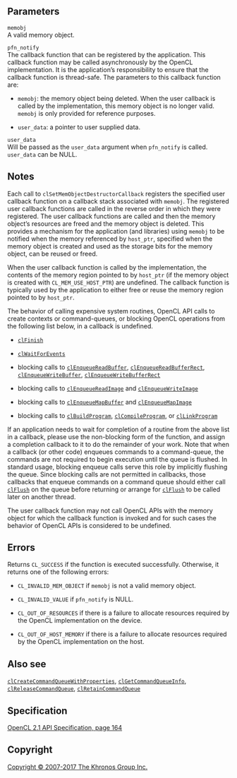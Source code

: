 
## Parameters

`memobj`  
A valid memory object.

`pfn_notify`  
The callback function that can be registered by the application. This
callback function may be called asynchronously by the OpenCL
implementation. It is the application’s responsibility to ensure that
the callback function is thread-safe. The parameters to this callback
function are:

-   `memobj`: the memory object being deleted. When the user callback is
    called by the implementation, this memory object is no longer valid.
    `memobj` is only provided for reference purposes.

-   `user_data`: a pointer to user supplied data.

`user_data`  
Will be passed as the `user_data` argument when `pfn_notify` is called.
`user_data` can be NULL.

## Notes

Each call to `clSetMemObjectDestructorCallback` registers the specified
user callback function on a callback stack associated with `memobj`. The
registered user callback functions are called in the reverse order in
which they were registered. The user callback functions are called and
then the memory object’s resources are freed and the memory object is
deleted. This provides a mechanism for the application (and libraries)
using `memobj` to be notified when the memory referenced by `host_ptr`,
specified when the memory object is created and used as the storage bits
for the memory object, can be reused or freed.

When the user callback function is called by the implementation, the
contents of the memory region pointed to by `host_ptr` (if the memory
object is created with `CL_MEM_USE_HOST_PTR`) are undefined. The
callback function is typically used by the application to either free or
reuse the memory region pointed to by `host_ptr`.

The behavior of calling expensive system routines, OpenCL API calls to
create contexts or command-queues, or blocking OpenCL operations from
the following list below, in a callback is undefined.

-   [`clFinish`](clFinish.html)

-   [`clWaitForEvents`](clWaitForEvents.html)

-   blocking calls to [`clEnqueueReadBuffer`](clEnqueueReadBuffer.html),
    [`clEnqueueReadBufferRect`](clEnqueueReadBufferRect.html),
    [`clEnqueueWriteBuffer`](clEnqueueWriteBuffer.html),
    [`clEnqueueWriteBufferRect`](clEnqueueWriteBufferRect.html)

-   blocking calls to [`clEnqueueReadImage`](clEnqueueReadImage.html)
    and [`clEnqueueWriteImage`](clEnqueueWriteImage.html)

-   blocking calls to [`clEnqueueMapBuffer`](clEnqueueMapBuffer.html)
    and [`clEnqueueMapImage`](clEnqueueMapImage.html)

-   blocking calls to [`clBuildProgram`](clBuildProgram.html),
    [`clCompileProgram`](clCompileProgram.html), or
    [`clLinkProgram`](clLinkProgram.html)

If an application needs to wait for completion of a routine from the
above list in a callback, please use the non-blocking form of the
function, and assign a completion callback to it to do the remainder of
your work. Note that when a callback (or other code) enqueues commands
to a command-queue, the commands are not required to begin execution
until the queue is flushed. In standard usage, blocking enqueue calls
serve this role by implicitly flushing the queue. Since blocking calls
are not permitted in callbacks, those callbacks that enqueue commands on
a command queue should either call [`clFlush`](clFlush.html) on the
queue before returning or arrange for [`clFlush`](clFlush.html) to be
called later on another thread.

The user callback function may not call OpenCL APIs with the memory
object for which the callback function is invoked and for such cases the
behavior of OpenCL APIs is considered to be undefined.

## Errors

Returns `CL_SUCCESS` if the function is executed successfully.
Otherwise, it returns one of the following errors:

-   `CL_INVALID_MEM_OBJECT` if `memobj` is not a valid memory object.

-   `CL_INVALID_VALUE` if `pfn_notify` is NULL.

-   `CL_OUT_OF_RESOURCES` if there is a failure to allocate resources
    required by the OpenCL implementation on the device.

-   `CL_OUT_OF_HOST_MEMORY` if there is a failure to allocate resources
    required by the OpenCL implementation on the host.

## Also see

[`clCreateCommandQueueWithProperties`](clCreateCommandQueueWithProperties.html),
[`clGetCommandQueueInfo`](clGetCommandQueueInfo.html),
[`clReleaseCommandQueue`](clReleaseCommandQueue.html),
[`clRetainCommandQueue`](clRetainCommandQueue.html)

## Specification

[OpenCL 2.1 API Specification, page
164](https://www.khronos.org/registry/cl/specs/opencl-2.1.pdf#page=164)

## Copyright

[Copyright © 2007-2017 The Khronos Group Inc.](copyright.html)

